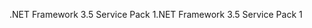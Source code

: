 <span data-ttu-id="6ab15-101">.NET Framework 3.5 Service Pack 1</span><span class="sxs-lookup"><span data-stu-id="6ab15-101">.NET Framework 3.5 Service Pack 1</span></span>